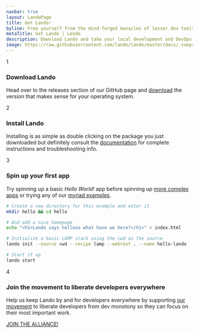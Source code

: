 ```yaml
---
navbar: true
layout: LandoPage
title: Get Lando!
byline: Free yourself from the mind-forged manacles of lesser dev tools. Save time, headaches, frustration and do more real work.
metaTitle: Get Lando | Lando
description: Download Lando and take your local development and DevOps workflow to lightspeed.
image: https://raw.githubusercontent.com/lando/lando/master/docs/.vuepress/public/images/hero-pink.png
---
```


<div class="step">
  <div class="left">
    <div class="step-number"><p>1</p></div>
  </div>
  <div class="right">
    <h3>Download Lando</h3>
    <div>
      <p>Head over to the releases section of our GitHub page and <a href="https://github.com/lando/lando/releases" target="_blank">download</a> the version that makes sense for your operating system.</p>
    </div>
  </div>
</div>

<div class="step">
  <div class="left">
    <div class="step-number"><p>2</p></div>
  </div>
  <div class="right">
    <h3>Install Lando</h3>
    <div>
      <p>Installing is as simple as double clicking on the package you just downloaded but definitely consult the <a href="https://docs.lando.dev/basics/installation.html" target="_blank">documentation</a> for complete instructions and troubleshooting info.</p>
    </div>
  </div>
</div>

<div class="step hide-ender">
  <div class="left">
    <div class="step-number"><p>3</p></div>
  </div>
  <div class="right">
    <h3>Spin up your first app</h3>
    <div>
      <p>Try spinning up a basic <em>Hello World!</em> app before spinning up <a href="https://docs.lando.dev/basics/first-app.html" target="_blank">more complex apps</a> or trying any of our <a href="https://github.com/lando/lando/tree/master/examples" target="_blank">myriad examples</a>.
      </p>
    </div>
  </div>
</div>

```bash
# Create a new directory for this example and enter it
mkdir hello && cd hello

# And add a nice homepage
echo "<h1>Lando says hellooo what have we here?</h1>" > index.html

# Initialize a basic LAMP stack using the cwd as the source
lando init --source cwd --recipe lamp --webroot . --name hello-lando

# Start it up
lando start
```
<div class="step"></div>

<div class="step">
  <div class="left">
    <div class="step-number"><p>4</p></div>
  </div>
  <div class="right">
    <h3>Join the movement to liberate developers everywhere</h3>
    <div>
      <p>Help us keep Lando by and for developers everywhere by supporting <a href="https://lando.dev/alliance/join/" target="_blank">our movement</a> to liberate developers from dev monotony so they can focus on their most important work.
      </p>
    </div>
    <div>
      <a class="button big" href="/alliance/join/">JOIN THE ALLIANCE!</a>
    </div>
  </div>
</div>
